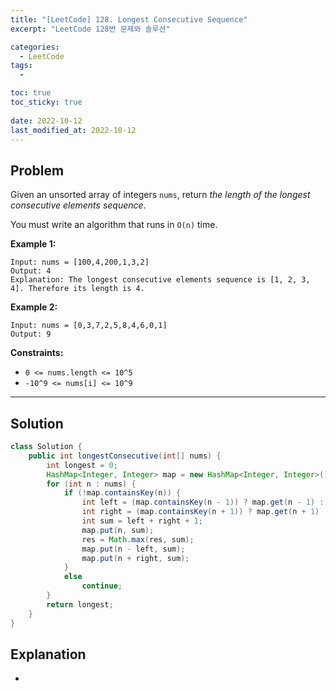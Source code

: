```yaml
---
title: "[LeetCode] 128. Longest Consecutive Sequence"
excerpt: "LeetCode 128번 문제와 솔루션"

categories:
  - LeetCode
tags:
  - 

toc: true
toc_sticky: true
 
date: 2022-10-12
last_modified_at: 2022-10-12
---
```

## **Problem**
Given an unsorted array of integers `nums`, return *the length of the longest consecutive elements sequence*.

You must write an algorithm that runs in `O(n)` time.

**Example 1:**
```
Input: nums = [100,4,200,1,3,2]
Output: 4
Explanation: The longest consecutive elements sequence is [1, 2, 3, 4]. Therefore its length is 4.
```
**Example 2:**
```
Input: nums = [0,3,7,2,5,8,4,6,0,1]
Output: 9
```
**Constraints:**
- `0 <= nums.length <= 10^5`
- `-10^9 <= nums[i] <= 10^9`

---
## **Solution**
```java
class Solution {
    public int longestConsecutive(int[] nums) {
        int longest = 0;
        HashMap<Integer, Integer> map = new HashMap<Integer, Integer>();
        for (int n : nums) {
            if (!map.containsKey(n)) {
                int left = (map.containsKey(n - 1)) ? map.get(n - 1) : 0;
                int right = (map.containsKey(n + 1)) ? map.get(n + 1) : 0;
                int sum = left + right + 1;
                map.put(n, sum);
                res = Math.max(res, sum);
                map.put(n - left, sum);
                map.put(n + right, sum);
            }
            else
                continue;
        }
        return longest;
    }
}
```
## **Explanation**
- 